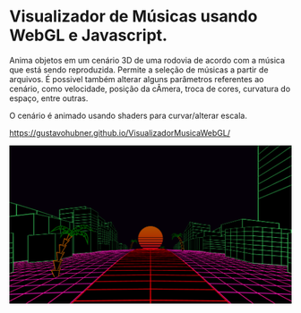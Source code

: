 # Visualizador de Músicas usando WebGL e Javascript.

Anima objetos em um cenário 3D de uma rodovia de acordo com a música que está sendo reproduzida.
Permite a seleção de músicas a partir de arquivos.
É possivel também alterar alguns parâmetros referentes ao cenário, como velocidade, posição da cÂmera, troca de cores, curvatura do espaço, entre outras.

O cenário é animado usando shaders para curvar/alterar escala.

https://gustavohubner.github.io/VisualizadorMusicaWebGL/

![preview](media/pic.png)
